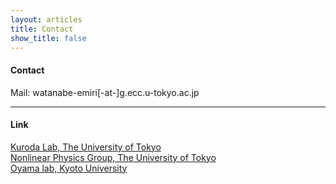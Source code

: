 ```yaml
---
layout: articles
title: Contact
show_title: false
---
```

#### Contact
Mail: watanabe-emiri[-at-]g.ecc.u-tokyo.ac.jp  
  
***

#### Link
[Kuroda Lab, The University of Tokyo](http://kurodalab.bs.s.u-tokyo.ac.jp/ja/top/)   
[Nonlinear Physics Group, The University of Tokyo](http://www.hk.k.u-tokyo.ac.jp/en/)  
[Oyama lab, Kyoto University](http://cosmos.bot.kyoto-u.ac.jp/clock/)